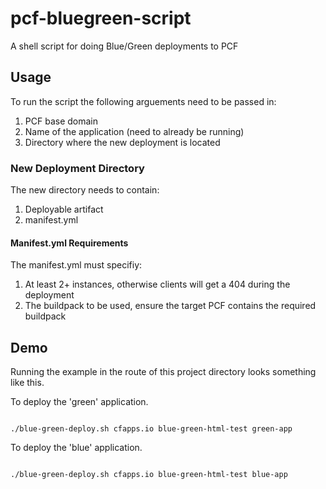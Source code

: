 # pcf-bluegreen-script
A shell script for doing Blue/Green deployments to PCF

## Usage

To run the script the following arguements need to be passed in:

1. PCF base domain
2. Name of the application (need to already be running)
3. Directory where the new deployment is located

### New Deployment Directory

The new directory needs to contain:

1. Deployable artifact
2. manifest.yml

#### Manifest.yml Requirements

The manifest.yml must specifiy:

1. At least 2+ instances, otherwise clients will get a 404 during the deployment
2. The buildpack to be used, ensure the target PCF contains the required buildpack

## Demo

Running the example in the route of this project directory looks something like this.

To deploy the 'green' application.

```shell

./blue-green-deploy.sh cfapps.io blue-green-html-test green-app

```

To deploy the 'blue' application.

```shell

./blue-green-deploy.sh cfapps.io blue-green-html-test blue-app

```
